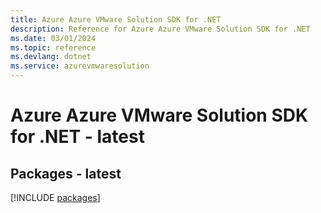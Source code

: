 ```yaml
---
title: Azure Azure VMware Solution SDK for .NET
description: Reference for Azure Azure VMware Solution SDK for .NET
ms.date: 03/01/2024
ms.topic: reference
ms.devlang: dotnet
ms.service: azurevmwaresolution
---
```

# Azure Azure VMware Solution SDK for .NET - latest
## Packages - latest
[!INCLUDE [packages](azure-vmware-solution-index.md)]